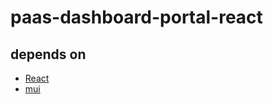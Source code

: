 # paas-dashboard-portal-react
## depends on
- [React](https://github.com/facebook/react)
- [mui](https://github.com/mui/material-ui)
